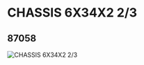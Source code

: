 # CHASSIS 6X34X2 2/3
## 87058
![CHASSIS 6X34X2 2/3](https://lc-www-live-s.legocdn.com/media/bricks/5/2/4567526.jpg)